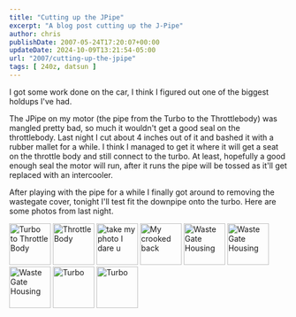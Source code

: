 ```yaml
---
title: "Cutting up the JPipe"
excerpt: "A blog post cutting up the J-Pipe"
author: chris
publishDate: 2007-05-24T17:20:07+00:00
updateDate: 2024-10-09T13:21:54-05:00
url: "2007/cutting-up-the-jpipe"
tags: [ 240z, datsun ]
---
```


I got some work done on the car, I think I figured out one of the biggest holdups I've had.

The JPipe on my motor (the pipe from the Turbo to the Throttlebody) was mangled pretty bad, so much it wouldn't get a good seal on the throttlebody. Last night I cut about 4 inches out of it and bashed it with a rubber mallet for a while. I think I managed to get it where it will get a seat on the throttle body and still connect to the turbo. At least, hopefully a good enough seal the motor will run, after it runs the pipe will be tossed as it'll get replaced with an intercooler.

After playing with the pipe for a while I finally got around to removing the wastegate cover, tonight I'll test fit the downpipe onto the turbo. Here are some photos from last night.

<a style="text-decoration: none"  href="https://www.flickr.com/photos/chammond/511680556/in/pool-341731@N21"><img height="75" alt="Turbo to Throttle Body" border="0" src="https://farm1.static.flickr.com/221/511680556_c649864acc_m.jpg" /> </a><a style="text-decoration: none"  href="https://www.flickr.com/photos/chammond/511708451/in/pool-341731@N21"><img height="75" alt="Throttle Body" border="0" src="https://farm1.static.flickr.com/229/511708451_78d3f96434_m.jpg" /> </a><a style="text-decoration: none"  href="https://www.flickr.com/photos/chammond/511682036/in/pool-341731@N21"><img height="75" alt="take my photo I dare u" border="0" src="https://farm1.static.flickr.com/222/511682036_db0f403f6c_m.jpg" /> </a><a style="text-decoration: none"  href="https://www.flickr.com/photos/chammond/511709595/in/pool-341731@N21"><img height="75" alt="My crooked back" border="0" src="https://farm1.static.flickr.com/229/511709595_b07e5ace6a_m.jpg" /> </a><a style="text-decoration: none"  href="https://www.flickr.com/photos/chammond/511683454/in/pool-341731@N21"><img height="75" alt="Waste Gate Housing" border="0" src="https://farm1.static.flickr.com/197/511683454_f833b66842_m.jpg" /> </a><a style="text-decoration: none"  href="https://www.flickr.com/photos/chammond/511684156/in/pool-341731@N21"><img height="75" alt="Waste Gate Housing" border="0" src="https://farm1.static.flickr.com/217/511684156_4fd127c770_m.jpg" /> </a><a style="text-decoration: none"  href="https://www.flickr.com/photos/chammond/511711777/in/pool-341731@N21"><img height="75" alt="Waste Gate Housing" border="0" src="https://farm1.static.flickr.com/225/511711777_41c134103c_m.jpg" /> </a><a style="text-decoration: none"  href="https://www.flickr.com/photos/chammond/511712479/in/pool-341731@N21"><img height="75" alt="Turbo" border="0" src="https://farm1.static.flickr.com/229/511712479_b7e7c4c596_m.jpg" /> </a><a style="text-decoration: none"  href="https://www.flickr.com/photos/chammond/511686158/in/pool-341731@N21"><img height="75" alt="Turbo" border="0" src="https://farm1.static.flickr.com/220/511686158_4201a02c4f_m.jpg" /></a>

